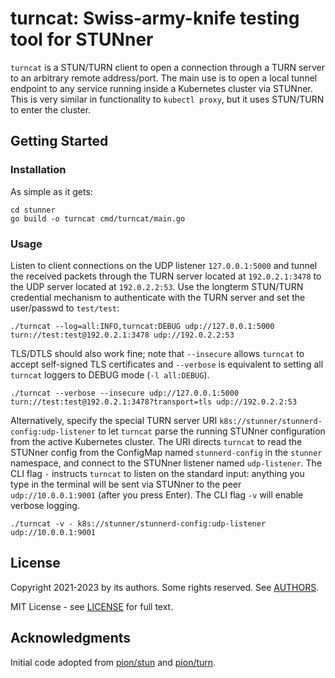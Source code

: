 # turncat: Swiss-army-knife testing tool for STUNner

`turncat` is a STUN/TURN client to open a connection through a TURN server to an arbitrary remote
address/port. The main use is to open a local tunnel endpoint to any service running inside a
Kubernetes cluster via STUNner.  This is very similar in functionality to `kubectl proxy`, but it
uses STUN/TURN to enter the cluster.

## Getting Started

### Installation

As simple as it gets:

```console
cd stunner
go build -o turncat cmd/turncat/main.go
```

### Usage

Listen to client connections on the UDP listener `127.0.0.1:5000` and tunnel the received packets
through the TURN server located at `192.0.2.1:3478` to the UDP server located at
`192.0.2.2:53`. Use the longterm STUN/TURN credential mechanism to authenticate with the TURN
server and set the user/passwd to `test/test`:

```console
./turncat --log=all:INFO,turncat:DEBUG udp://127.0.0.1:5000 turn://test:test@192.0.2.1:3478 udp://192.0.2.2:53
```

TLS/DTLS should also work fine; note that `--insecure` allows `turncat` to accept self-signed TLS
certificates and `--verbose` is equivalent to setting all `turncat` loggers to DEBUG mode (`-l
all:DEBUG`).

```console
./turncat --verbose --insecure udp://127.0.0.1:5000 turn://test:test@192.0.2.1:3478?transport=tls udp://192.0.2.2:53
```

Alternatively, specify the special TURN server URI `k8s://stunner/stunnerd-config:udp-listener` to
let `turncat` parse the running STUNner configuration from the active Kubernetes cluster. The URI
directs `turncat` to read the STUNner config from the ConfigMap named `stunnerd-config` in the
`stunner` namespace, and connect to the STUNner listener named `udp-listener`. The CLI flag `-`
instructs `turncat` to listen on the standard input: anything you type in the terminal will be sent
via STUNner to the peer `udp://10.0.0.1:9001` (after you press Enter). The CLI flag `-v` will
enable verbose logging.

```console
./turncat -v - k8s://stunner/stunnerd-config:udp-listener udp://10.0.0.1:9001
```

## License

Copyright 2021-2023 by its authors. Some rights reserved. See [AUTHORS](https://github.com/l7mp/stunner/blob/main/AUTHORS).

MIT License - see [LICENSE](https://github.com/l7mp/stunner/blob/main/LICENSE) for full text.

## Acknowledgments

Initial code adopted from [pion/stun](https://github.com/pion/stun) and
[pion/turn](https://github.com/pion/turn).
